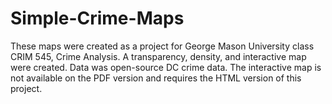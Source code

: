 # Simple-Crime-Maps

These maps were created as a project for George Mason University class CRIM 545, Crime Analysis. A transparency, density, and interactive map were created. Data was open-source DC crime data. The interactive map is not available on the PDF version and requires the HTML version of this project.
